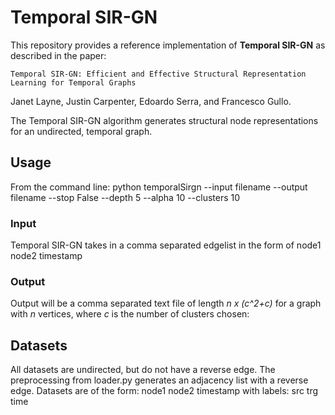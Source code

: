 # Temporal SIR-GN


This repository provides a reference implementation of **Temporal SIR-GN** as described in the paper:

    Temporal SIR-GN: Efficient and Effective Structural Representation Learning for Temporal Graphs

Janet Layne, Justin Carpenter, Edoardo Serra, and Francesco Gullo.

The Temporal SIR-GN algorithm generates structural node representations for an undirected, temporal graph. 

## Usage
From the command line:
    python temporalSirgn --input filename --output filename --stop False --depth 5 --alpha 10 --clusters 10   

### Input
Temporal SIR-GN takes in a comma separated edgelist in the form of 
    node1 node2 timestamp 

### Output

Output will be a comma separated text file of length *n x (c^2+c)* for a graph with *n* vertices, where *c* is the number of clusters chosen:

## Datasets
All datasets are undirected, but do not have a reverse edge. The preprocessing from loader.py generates an adjacency list with a reverse edge. Datasets are of the form:
    node1 node2 timestamp
with labels:
    src trg time



